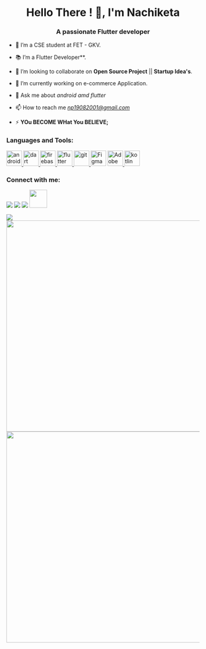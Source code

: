 ﻿<h1 align="center">Hello There ! 👋, I'm Nachiketa </h1>
<h3 align="center">A passionate Flutter developer</h3>

- 🔭 I’m  a CSE student at FET - GKV.
- 📚 I’m a  Flutter Developer**.
- 👯 I’m looking to collaborate on **Open Source Project** || **Startup Idea's**.

- 🔭 I’m currently working on e-commerce Application.

- 💬 Ask me about _android amd flutter_ 

- 📫 How to reach me *np19082001@gmail.com* 

- ⚡ **YOu BECOME WHat You BELIEVE;**

<h3 align="left">Languages and Tools:</h3>
<p align="left"> 
<a href="https://developer.android.com" target="_blank"> <img src="https://www.citypng.com/public/uploads/preview/hd-official-android-robot-logo-icon-png-21635270332b4z6wvjhkf.png" alt="android" width="40" height="40"/> </a>
  <a href="https://dart.dev" target="_blank"> <img src="https://www.vectorlogo.zone/logos/dartlang/dartlang-icon.svg" alt="dart" width="40" height="40"/> </a> 
 <a href="https://firebase.google.com/" target="_blank"> <img src="https://www.vectorlogo.zone/logos/firebase/firebase-icon.svg" alt="firebase" width="40" height="40"/> </a>
  <a href="https://flutter.dev" target="_blank"> <img src="https://www.vectorlogo.zone/logos/flutterio/flutterio-icon.svg" alt="flutter" width="40" height="40"/> </a> <a href="https://git-scm.com/" target="_blank"> <img src="https://www.vectorlogo.zone/logos/git-scm/git-scm-icon.svg" alt="git" width="40" height="40"/> </a>
<a href="https://www.figma.com/" target="_blank"> <img src="https://stp-cdn.lottiefiles.com/figma_1_1_229b956a35_8eef81c134.svg" alt="Figma" width="40" height="40"/></a>
<a href="https://www.adobe.com/products/xd/pricing/individual.html" target="_blank"> <img src="https://upload.wikimedia.org/wikipedia/commons/c/c2/Adobe_XD_CC_icon.svg" alt="Adobe" width="40" height="40"/> </a> 
<a href="https://kotlinlang.org" target="_blank"> <img src="https://www.vectorlogo.zone/logos/kotlinlang/kotlinlang-icon.svg" alt="kotlin" width="40" height="40"/></a>
</p>
<h3 align="left">Connect with me:</h3>
<p align="left">
<a href = "https://www.linkedin.com/in/nachiketa360/"><img src="https://img.icons8.com/fluent/48/000000/linkedin.png"/></a>
<a href = "https://twitter.com/PCMNACHIKETA"><img src="https://img.icons8.com/fluent/48/000000/twitter.png"/></a>
<a href = "https://www.instagram.com/its_nacpa/"><img src="https://img.icons8.com/fluent/48/000000/instagram-new.png"/></a>
<a href="https://www.Facebook.com/nacpa"><img src="https://img.icons8.com/fluency/344/facebook.png" width="46" height="47"></a>
</p>
<div>
<img src="https://activity-graph.herokuapp.com/graph?username=nacpa&theme=radical&bg_color=202020&point=DFFF00&line=0FFF50&hide_border=true&custom_title=Keep+learning,+developing+and+git-ing+it+done&color=AAFF00&area=true&area_color=98FB98">
</div>
<div align="center">
<img width="550px" src="https://github-readme-stats.vercel.app/api?username=nacpa&show_icons=true&theme=radical&count_private=true&hide_border=true&title_color=39FF14&icon_color=4ADEDE&bg_color=0D111700&text_color=4ADEDE&custom_title=" alt="" />
<img width="550px" src="http://github-readme-streak-stats.herokuapp.com?user=nacpa&hide_border=false&background=404040&border=98FB98&fire=0FFF50&sideNums=FC6401&currStreakLabel=4ADEDE&currStreakNum=4ADEDE0&sideLabels=4ADEDE&dates=4ADEDE&stroke=" />
</div>

